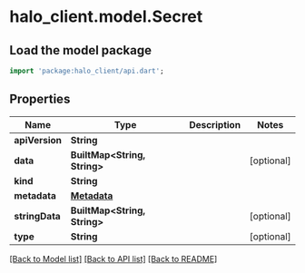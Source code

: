 # halo_client.model.Secret

## Load the model package
```dart
import 'package:halo_client/api.dart';
```

## Properties
Name | Type | Description | Notes
------------ | ------------- | ------------- | -------------
**apiVersion** | **String** |  | 
**data** | **BuiltMap&lt;String, String&gt;** |  | [optional] 
**kind** | **String** |  | 
**metadata** | [**Metadata**](Metadata.md) |  | 
**stringData** | **BuiltMap&lt;String, String&gt;** |  | [optional] 
**type** | **String** |  | [optional] 

[[Back to Model list]](../README.md#documentation-for-models) [[Back to API list]](../README.md#documentation-for-api-endpoints) [[Back to README]](../README.md)


